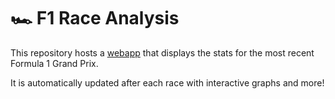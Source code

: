 # 🏎️ F1 Race Analysis
This repository hosts a [webapp](https://f1-analysis.streamlit.app/) that displays the stats for the most recent Formula 1 Grand Prix.  

It is automatically updated after each race with interactive graphs and more!

